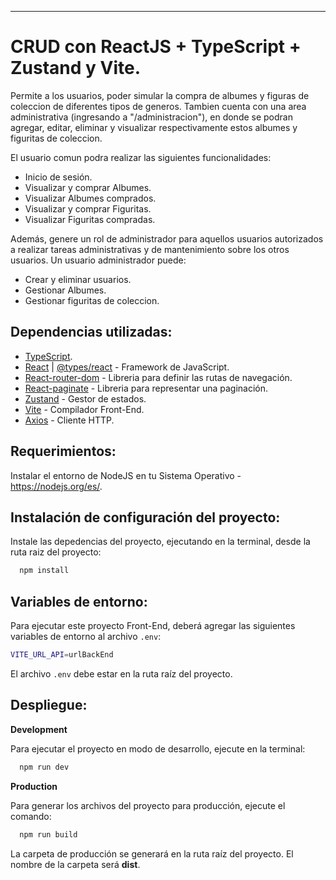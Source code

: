 ---------------------------------------------

# CRUD con ReactJS + TypeScript + Zustand y Vite. 

Permite a los usuarios, poder simular la compra de albumes y figuras de coleccion de diferentes tipos de generos. Tambien cuenta con una area administrativa (ingresando a "/administracion"), en donde se podran agregar, editar, eliminar y visualizar respectivamente estos albumes y figuritas de coleccion.

El usuario comun podra realizar las siguientes funcionalidades:
<ul>
  <li> Inicio de sesión. </li>
  <li> Visualizar y comprar Albumes. </li>
  <li> Visualizar Albumes comprados. </li>
  <li> Visualizar y comprar Figuritas. </li>
  <li> Visualizar Figuritas compradas. </li>
</ul>

Además, genere un rol de administrador para aquellos usuarios autorizados a realizar tareas administrativas y de mantenimiento sobre los otros usuarios. 
Un usuario administrador puede:
<ul>
  <li> Crear y eliminar usuarios. </li>
  <li> Gestionar Albumes. </li>
  <li> Gestionar figuritas de coleccion. </li>
</ul>

## Dependencias utilizadas:
 * [TypeScript](https://www.npmjs.com/package/typescript).
 * [React](https://react.dev/) | [@types/react](https://www.npmjs.com/package/@types/react) - Framework de JavaScript.
 * [React-router-dom](https://reactrouter.com/en/main) - Libreria para definir las rutas de navegación.
 * [React-paginate](https://www.npmjs.com/package/react-paginate) - Libreria para representar una paginación.
 * [Zustand](https://zustand-demo.pmnd.rs) - Gestor de estados.
 * [Vite](https://www.npmjs.com/package/vite) - Compilador Front-End.
 * [Axios](https://axios-http.com/docs/intro) - Cliente HTTP.

## Requerimientos:
Instalar el entorno de NodeJS en tu Sistema Operativo - https://nodejs.org/es/.

## Instalación de configuración del proyecto:

Instale las depedencias del proyecto, ejecutando en la terminal, desde la ruta raiz del proyecto:

```bash
  npm install
```

## Variables de entorno:

Para ejecutar este proyecto Front-End, deberá agregar las siguientes variables de entorno al archivo `.env`:

```bash
VITE_URL_API=urlBackEnd
```
El archivo `.env` debe estar en la ruta raíz del proyecto.


## Despliegue:

**Development**

Para ejecutar el proyecto en modo de desarrollo, ejecute en la terminal:

```bash
  npm run dev
```

**Production**

Para generar los archivos del proyecto para producción, ejecute el comando:

```bash
  npm run build
```
La carpeta de producción se generará en la ruta raíz del proyecto. El nombre de la carpeta será **dist**.

